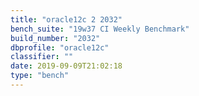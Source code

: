 ```yaml
---
title: "oracle12c 2 2032"
bench_suite: "19w37 CI Weekly Benchmark"
build_number: "2032"
dbprofile: "oracle12c"
classifier: ""
date: 2019-09-09T21:02:18
type: "bench"
---
```

